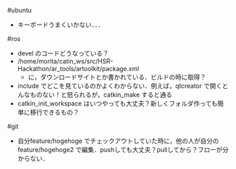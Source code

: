 #ubuntu
- キーボードうまくいかない．．．

#ros
- devel のコードどうなっている？
- /home/morita/catin_ws/src/HSR-Hackathon/ar_tools/artoolkit/package.xml
  - に，ダウンロードサイトとか書かれている．ビルドの時に取得？
- include でどこを見ているのかよくわからない．例えば，qtcreator で開くとんなものない！と怒られるが，catkin_make すると通る
- catkin_init_workspace はいつやっても大丈夫？新しくフォルダ作っても簡単に移行できるもの？

#git
- 自分feature/hogehoge でチェックアウトしていた時に，他の人が自分のfeature/hogehoge2 で編集．pushしても大丈夫？pullしてから？フローが分からない．

